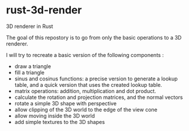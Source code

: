 # rust-3d-render
3D renderer in Rust

The goal of this repostory is to go from only the basic operations to a 3D renderer.

I will try to recreate a basic version of the following components :
- draw a triangle
- fill a triangle
- sinus and cosinus functions: a precise version to generate a lookup table, and a quick version that uses the created lookup table.
- matrix operations: addition, multiplication and dot product.
- calculate the rotation and projection matrices, and the normal vectors
- rotate a simple 3D shape with perspective
- allow clipping of the 3D world to the edge of the view cone
- allow moving inside the 3D world
- add simple textures to the 3D shapes
